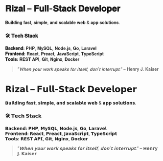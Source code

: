 # 𝐑𝐢𝐳𝐚𝐥 – 𝐅𝐮𝐥𝐥-𝐒𝐭𝐚𝐜𝐤 𝐃𝐞𝐯𝐞𝐥𝐨𝐩𝐞𝐫  

𝐁𝐮𝐢𝐥𝐝𝐢𝐧𝐠 𝐟𝐚𝐬𝐭, 𝐬𝐢𝐦𝐩𝐥𝐞, 𝐚𝐧𝐝 𝐬𝐜𝐚𝐥𝐚𝐛𝐥𝐞 𝐰𝐞𝐛 & 𝐚𝐩𝐩 𝐬𝐨𝐥𝐮𝐭𝐢𝐨𝐧𝐬.  

### 🛠 𝐓𝐞𝐜𝐡 𝐒𝐭𝐚𝐜𝐤  
**𝐁𝐚𝐜𝐤𝐞𝐧𝐝:** 𝐏𝐇𝐏, 𝐌𝐲𝐒𝐐𝐋, 𝐍𝐨𝐝𝐞.𝐣𝐬, 𝐆𝐨, 𝐋𝐚𝐫𝐚𝐯𝐞𝐥  
**𝐅𝐫𝐨𝐧𝐭𝐞𝐧𝐝:** 𝐑𝐞𝐚𝐜𝐭, 𝐏𝐫𝐞𝐚𝐜𝐭, 𝐉𝐚𝐯𝐚𝐒𝐜𝐫𝐢𝐩𝐭, 𝐓𝐲𝐩𝐞𝐒𝐜𝐫𝐢𝐩𝐭  
**𝐓𝐨𝐨𝐥𝐬:** 𝐑𝐄𝐒𝐓 𝐀𝐏𝐈, 𝐆𝐢𝐭, 𝐍𝐠𝐢𝐧𝐱, 𝐃𝐨𝐜𝐤𝐞𝐫  

> *"𝐖𝐡𝐞𝐧 𝐲𝐨𝐮𝐫 𝐰𝐨𝐫𝐤 𝐬𝐩𝐞𝐚𝐤𝐬 𝐟𝐨𝐫 𝐢𝐭𝐬𝐞𝐥𝐟, 𝐝𝐨𝐧’𝐭 𝐢𝐧𝐭𝐞𝐫𝐫𝐮𝐩𝐭."* – 𝐇𝐞𝐧𝐫𝐲 𝐉. 𝐊𝐚𝐢𝐬𝐞𝐫

# 𝗥𝗶𝘇𝗮𝗹 – 𝗙𝘂𝗹𝗹-𝗦𝘁𝗮𝗰𝗸 𝗗𝗲𝘃𝗲𝗹𝗼𝗽𝗲𝗿  

𝗕𝘂𝗶𝗹𝗱𝗶𝗻𝗴 𝗳𝗮𝘀𝘁, 𝘀𝗶𝗺𝗽𝗹𝗲, 𝗮𝗻𝗱 𝘀𝗰𝗮𝗹𝗮𝗯𝗹𝗲 𝘄𝗲𝗯 & 𝗮𝗽𝗽 𝘀𝗼𝗹𝘂𝘁𝗶𝗼𝗻𝘀.  

### 🛠 𝗧𝗲𝗰𝗵 𝗦𝘁𝗮𝗰𝗸  
**𝗕𝗮𝗰𝗸𝗲𝗻𝗱:** 𝗣𝗛𝗣, 𝗠𝘆𝗦𝗤𝗟, 𝗡𝗼𝗱𝗲.𝗷𝘀, 𝗚𝗼, 𝗟𝗮𝗿𝗮𝘃𝗲𝗹  
**𝗙𝗿𝗼𝗻𝘁𝗲𝗻𝗱:** 𝗥𝗲𝗮𝗰𝘁, 𝗣𝗿𝗲𝗮𝗰𝘁, 𝗝𝗮𝘃𝗮𝗦𝗰𝗿𝗶𝗽𝘁, 𝗧𝘆𝗽𝗲𝗦𝗰𝗿𝗶𝗽𝘁  
**𝗧𝗼𝗼𝗹𝘀:** 𝗥𝗘𝗦𝗧 𝗔𝗣𝗜, 𝗚𝗶𝘁, 𝗡𝗴𝗶𝗻𝘅, 𝗗𝗼𝗰𝗸𝗲𝗿  

> *"𝗪𝗵𝗲𝗻 𝘆𝗼𝘂𝗿 𝘄𝗼𝗿𝗸 𝘀𝗽𝗲𝗮𝗸𝘀 𝗳𝗼𝗿 𝗶𝘁𝘀𝗲𝗹𝗳, 𝗱𝗼𝗻’𝘁 𝗶𝗻𝘁𝗲𝗿𝗿𝘂𝗽𝘁."* – 𝗛𝗲𝗻𝗿𝘆 𝗝. 𝗞𝗮𝗶𝘀𝗲𝗿
